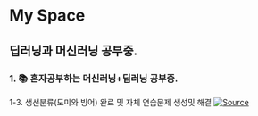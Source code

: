 # My Space
## 딥러닝과 머신러닝 공부중.

### 1. 📚 혼자공부하는 머신러닝+딥러닝 공부중.
1-3. 생선분류(도미와 빙어) 완료 및 자체 연습문제 생성및 해결   [![Source](https://img.shields.io/badge/Source-Code-blue?logo=github)](https://github.com/sidcodeme/My_DL_ML_Study_py_3_11_12/blob/main/MySelf_Example/01-3_MySelf.ipynb)

